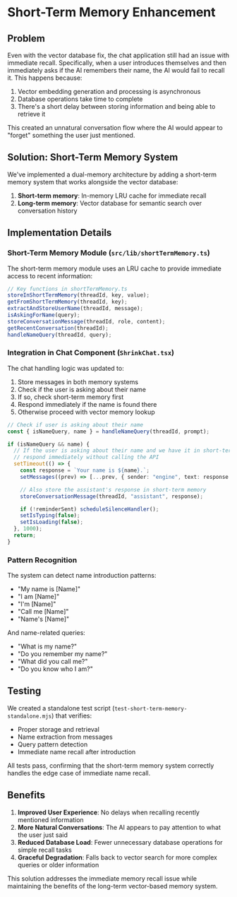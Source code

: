 # Short-Term Memory Enhancement

## Problem

Even with the vector database fix, the chat application still had an issue with immediate recall. Specifically, when a user introduces themselves and then immediately asks if the AI remembers their name, the AI would fail to recall it. This happens because:

1. Vector embedding generation and processing is asynchronous
2. Database operations take time to complete
3. There's a short delay between storing information and being able to retrieve it

This created an unnatural conversation flow where the AI would appear to "forget" something the user just mentioned.

## Solution: Short-Term Memory System

We've implemented a dual-memory architecture by adding a short-term memory system that works alongside the vector database:

1. **Short-term memory**: In-memory LRU cache for immediate recall
2. **Long-term memory**: Vector database for semantic search over conversation history

## Implementation Details

### Short-Term Memory Module (`src/lib/shortTermMemory.ts`)

The short-term memory module uses an LRU cache to provide immediate access to recent information:

```typescript
// Key functions in shortTermMemory.ts
storeInShortTermMemory(threadId, key, value);
getFromShortTermMemory(threadId, key);
extractAndStoreUserName(threadId, message);
isAskingForName(query);
storeConversationMessage(threadId, role, content);
getRecentConversation(threadId);
handleNameQuery(threadId, query);
```

### Integration in Chat Component (`ShrinkChat.tsx`)

The chat handling logic was updated to:

1. Store messages in both memory systems
2. Check if the user is asking about their name
3. If so, check short-term memory first
4. Respond immediately if the name is found there
5. Otherwise proceed with vector memory lookup

```typescript
// Check if user is asking about their name
const { isNameQuery, name } = handleNameQuery(threadId, prompt);

if (isNameQuery && name) {
  // If the user is asking about their name and we have it in short-term memory,
  // respond immediately without calling the API
  setTimeout(() => {
    const response = `Your name is ${name}.`;
    setMessages((prev) => [...prev, { sender: "engine", text: response }]);

    // Also store the assistant's response in short-term memory
    storeConversationMessage(threadId, "assistant", response);

    if (!reminderSent) scheduleSilenceHandler();
    setIsTyping(false);
    setIsLoading(false);
  }, 1000);
  return;
}
```

### Pattern Recognition

The system can detect name introduction patterns:

- "My name is [Name]"
- "I am [Name]"
- "I'm [Name]"
- "Call me [Name]"
- "Name's [Name]"

And name-related queries:

- "What is my name?"
- "Do you remember my name?"
- "What did you call me?"
- "Do you know who I am?"

## Testing

We created a standalone test script (`test-short-term-memory-standalone.mjs`) that verifies:

- Proper storage and retrieval
- Name extraction from messages
- Query pattern detection
- Immediate name recall after introduction

All tests pass, confirming that the short-term memory system correctly handles the edge case of immediate name recall.

## Benefits

1. **Improved User Experience**: No delays when recalling recently mentioned information
2. **More Natural Conversations**: The AI appears to pay attention to what the user just said
3. **Reduced Database Load**: Fewer unnecessary database operations for simple recall tasks
4. **Graceful Degradation**: Falls back to vector search for more complex queries or older information

This solution addresses the immediate memory recall issue while maintaining the benefits of the long-term vector-based memory system.
